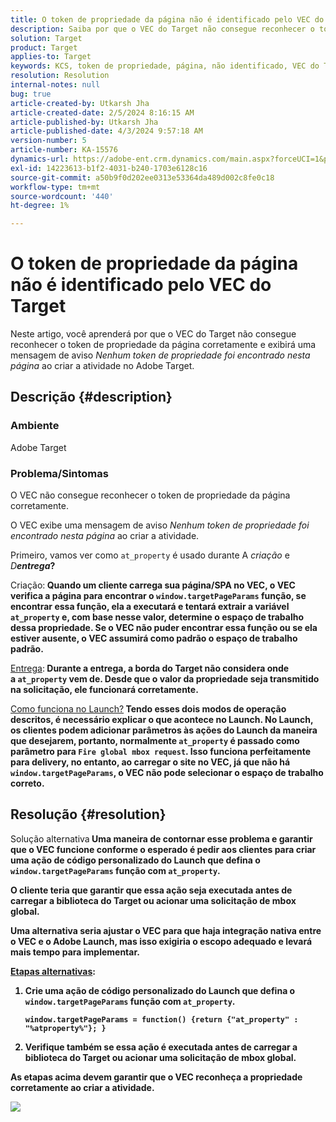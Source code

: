 ```yaml
---
title: O token de propriedade da página não é identificado pelo VEC do Target
description: Saiba por que o VEC do Target não consegue reconhecer o token de propriedade da página corretamente no Adobe Target.
solution: Target
product: Target
applies-to: Target
keywords: KCS, token de propriedade, página, não identificado, VEC do Target, Adobe Target, at_property, função window.targetPageParams
resolution: Resolution
internal-notes: null
bug: true
article-created-by: Utkarsh Jha
article-created-date: 2/5/2024 8:16:15 AM
article-published-by: Utkarsh Jha
article-published-date: 4/3/2024 9:57:18 AM
version-number: 5
article-number: KA-15576
dynamics-url: https://adobe-ent.crm.dynamics.com/main.aspx?forceUCI=1&pagetype=entityrecord&etn=knowledgearticle&id=793c2ad0-fec3-ee11-9079-6045bd006a22
exl-id: 14223613-b1f2-4031-b240-1703e6128c16
source-git-commit: a50b9f0d202ee0313e53364da489d002c8fe0c18
workflow-type: tm+mt
source-wordcount: '440'
ht-degree: 1%

---
```


# O token de propriedade da página não é identificado pelo VEC do Target


Neste artigo, você aprenderá por que o VEC do Target não consegue reconhecer o token de propriedade da página corretamente e exibirá uma mensagem de aviso *Nenhum token de propriedade foi encontrado nesta página* ao criar a atividade no Adobe Target.

## Descrição {#description}


### Ambiente

Adobe Target



### Problema/Sintomas

O VEC não consegue reconhecer o token de propriedade da página corretamente.

O VEC exibe uma mensagem de aviso *Nenhum token de propriedade foi encontrado nesta página* ao criar a atividade.

Primeiro, vamos ver como `at_property` é usado durante A *criação* e *D<b>entrega*?

</b>Criação:<b>
Quando um cliente carrega sua página/SPA no VEC, o VEC verifica a página para encontrar o `window.targetPageParams` função, se encontrar essa função, ela a executará e tentará extrair a variável `at_property` e, com base nesse valor, determine o espaço de trabalho dessa propriedade. Se o VEC não puder encontrar essa função ou se ela estiver ausente, o VEC assumirá como padrão o espaço de trabalho padrão.

</b><u>Entrega</u>:<b>
Durante a entrega, a borda do Target não considera onde a `at_property` vem de. Desde que o valor da propriedade seja transmitido na solicitação, ele funcionará corretamente.

</b><u>Como funciona no Launch?</u><b>
Tendo esses dois modos de operação descritos, é necessário explicar o que acontece no Launch.
No Launch, os clientes podem adicionar parâmetros às ações do Launch da maneira que desejarem, portanto, normalmente `at_property` é passado como parâmetro para `Fire global mbox request`.
Isso funciona perfeitamente para delivery, no entanto, ao carregar o site no VEC, já que não há `window.targetPageParams`, o VEC não pode selecionar o espaço de trabalho correto.


## Resolução {#resolution}


</b>Solução alternativa<b>
Uma maneira de contornar esse problema e garantir que o VEC funcione conforme o esperado é pedir aos clientes para criar uma ação de código personalizado do Launch que defina o `window.targetPageParams` função com `at_property`.

O cliente teria que garantir que essa ação seja executada antes de carregar a biblioteca do Target ou acionar uma solicitação de mbox global.

Uma alternativa seria ajustar o VEC para que haja integração nativa entre o VEC e o Adobe Launch, mas isso exigiria o escopo adequado e levará mais tempo para implementar.

<u>Etapas alternativas</u>:

1. Crie uma ação de código personalizado do Launch que defina o `window.targetPageParams` função com `at_property`.<br>

   ```
   window.targetPageParams = function() {return {"at_property" : "%atproperty%"}; }
   ```


2. Verifique também se essa ação é executada antes de carregar a biblioteca do Target ou acionar uma solicitação de mbox global.


As etapas acima devem garantir que o VEC reconheça a propriedade corretamente ao criar a atividade.

![](http://omniture.custhelp.com/ci/inlineImage/get/3018176/a5a902ecd7ac849bb5bf0fa7e22e14e7)

